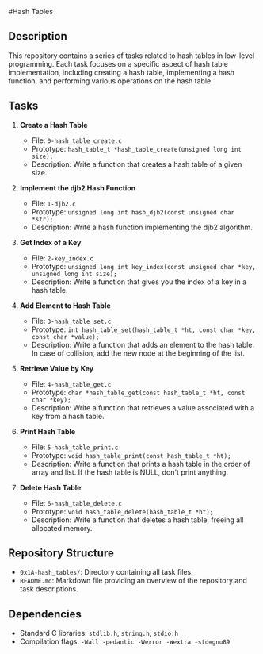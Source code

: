 #Hash Tables

## Description
This repository contains a series of tasks related to hash tables in low-level programming. Each task focuses on a specific aspect of hash table implementation, including creating a hash table, implementing a hash function, and performing various operations on the hash table.

## Tasks

1. **Create a Hash Table**
   - File: `0-hash_table_create.c`
   - Prototype: `hash_table_t *hash_table_create(unsigned long int size);`
   - Description: Write a function that creates a hash table of a given size.

2. **Implement the djb2 Hash Function**
   - File: `1-djb2.c`
   - Prototype: `unsigned long int hash_djb2(const unsigned char *str);`
   - Description: Write a hash function implementing the djb2 algorithm.

3. **Get Index of a Key**
   - File: `2-key_index.c`
   - Prototype: `unsigned long int key_index(const unsigned char *key, unsigned long int size);`
   - Description: Write a function that gives you the index of a key in a hash table.

4. **Add Element to Hash Table**
   - File: `3-hash_table_set.c`
   - Prototype: `int hash_table_set(hash_table_t *ht, const char *key, const char *value);`
   - Description: Write a function that adds an element to the hash table. In case of collision, add the new node at the beginning of the list.

5. **Retrieve Value by Key**
   - File: `4-hash_table_get.c`
   - Prototype: `char *hash_table_get(const hash_table_t *ht, const char *key);`
   - Description: Write a function that retrieves a value associated with a key from a hash table.

6. **Print Hash Table**
   - File: `5-hash_table_print.c`
   - Prototype: `void hash_table_print(const hash_table_t *ht);`
   - Description: Write a function that prints a hash table in the order of array and list. If the hash table is NULL, don't print anything.

7. **Delete Hash Table**
   - File: `6-hash_table_delete.c`
   - Prototype: `void hash_table_delete(hash_table_t *ht);`
   - Description: Write a function that deletes a hash table, freeing all allocated memory.

## Repository Structure

- `0x1A-hash_tables/`: Directory containing all task files.
- `README.md`: Markdown file providing an overview of the repository and task descriptions.

## Dependencies

- Standard C libraries: `stdlib.h`, `string.h`, `stdio.h`
- Compilation flags: `-Wall -pedantic -Werror -Wextra -std=gnu89`
